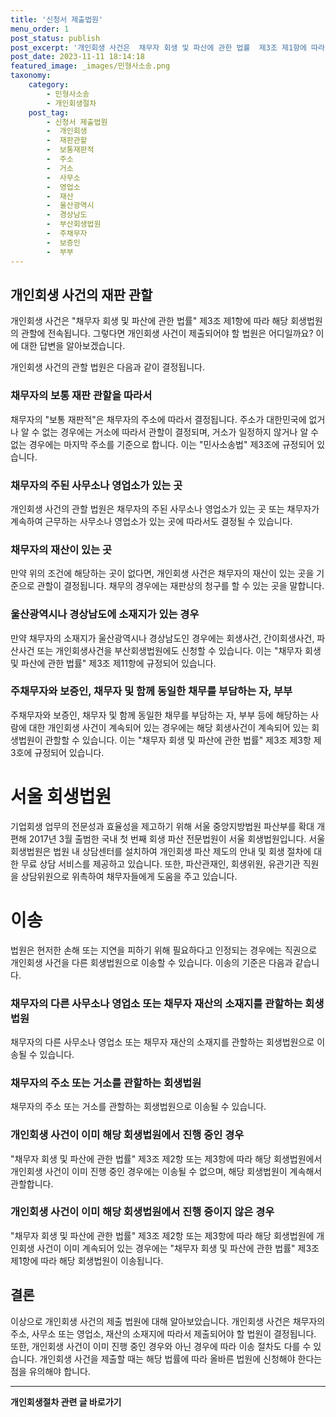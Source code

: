 ```yaml
---
title: '신청서 제출법원'
menu_order: 1
post_status: publish
post_excerpt: '개인회생 사건은  채무자 회생 및 파산에 관한 법률  제3조 제1항에 따라 해당 회생법원의 관할에 전속됩니다. 그렇다면 개인회생 사건이 제출되어야 할 법원은 어디일까요  이에 대한 답변을 알아보겠습니다.'
post_date: 2023-11-11 18:14:18
featured_image: _images/민형사소송.png
taxonomy:
    category:
        - 민형사소송
        - 개인회생절차
    post_tag:
        - 신청서 제출법원
        -  개인회생
        -  재판관할
        -  보통재판적
        -  주소
        -  거소
        -  사무소
        -  영업소
        -  재산
        -  울산광역시
        -  경상남도
        -  부산회생법원
        -  주채무자
        -  보증인
        -  부부
---
```


## 개인회생 사건의 재판 관할

개인회생 사건은 "채무자 회생 및 파산에 관한 법률" 제3조 제1항에 따라 해당 회생법원의 관할에 전속됩니다. 그렇다면 개인회생 사건이 제출되어야 할 법원은 어디일까요? 이에 대한 답변을 알아보겠습니다.

개인회생 사건의 관할 법원은 다음과 같이 결정됩니다.

### 채무자의 보통 재판 관할을 따라서
채무자의 "보통 재판적"은 채무자의 주소에 따라서 결정됩니다. 주소가 대한민국에 없거나 알 수 없는 경우에는 거소에 따라서 관할이 결정되며, 거소가 일정하지 않거나 알 수 없는 경우에는 마지막 주소를 기준으로 합니다. 이는 "민사소송법" 제3조에 규정되어 있습니다.

### 채무자의 주된 사무소나 영업소가 있는 곳
개인회생 사건의 관할 법원은 채무자의 주된 사무소나 영업소가 있는 곳 또는 채무자가 계속하여 근무하는 사무소나 영업소가 있는 곳에 따라서도 결정될 수 있습니다.

### 채무자의 재산이 있는 곳
만약 위의 조건에 해당하는 곳이 없다면, 개인회생 사건은 채무자의 재산이 있는 곳을 기준으로 관할이 결정됩니다. 채무의 경우에는 재판상의 청구를 할 수 있는 곳을 말합니다.

### 울산광역시나 경상남도에 소재지가 있는 경우
만약 채무자의 소재지가 울산광역시나 경상남도인 경우에는 회생사건, 간이회생사건, 파산사건 또는 개인회생사건을 부산회생법원에도 신청할 수 있습니다. 이는 "채무자 회생 및 파산에 관한 법률" 제3조 제11항에 규정되어 있습니다.

### 주채무자와 보증인, 채무자 및 함께 동일한 채무를 부담하는 자, 부부
주채무자와 보증인, 채무자 및 함께 동일한 채무를 부담하는 자, 부부 등에 해당하는 사람에 대한 개인회생 사건이 계속되어 있는 경우에는 해당 회생사건이 계속되어 있는 회생법원이 관할할 수 있습니다. 이는 "채무자 회생 및 파산에 관한 법률" 제3조 제3항 제3호에 규정되어 있습니다.

서울 회생법원
===============
기업회생 업무의 전문성과 효율성을 제고하기 위해 서울 중앙지방법원 파산부를 확대 개편해 2017년 3월 출범한 국내 첫 번째 회생 파산 전문법원이 서울 회생법원입니다. 서울 회생법원은 법원 내 상담센터를 설치하여 개인회생 파산 제도의 안내 및 회생 절차에 대한 무료 상담 서비스를 제공하고 있습니다. 또한, 파산관재인, 회생위원, 유관기관 직원을 상담위원으로 위촉하여 채무자들에게 도움을 주고 있습니다. 

이송
==========
법원은 현저한 손해 또는 지연을 피하기 위해 필요하다고 인정되는 경우에는 직권으로 개인회생 사건을 다른 회생법원으로 이송할 수 있습니다. 이송의 기준은 다음과 같습니다.

### 채무자의 다른 사무소나 영업소 또는 채무자 재산의 소재지를 관할하는 회생법원
채무자의 다른 사무소나 영업소 또는 채무자 재산의 소재지를 관할하는 회생법원으로 이송될 수 있습니다.

### 채무자의 주소 또는 거소를 관할하는 회생법원
채무자의 주소 또는 거소를 관할하는 회생법원으로 이송될 수 있습니다.

### 개인회생 사건이 이미 해당 회생법원에서 진행 중인 경우
"채무자 회생 및 파산에 관한 법률" 제3조 제2항 또는 제3항에 따라 해당 회생법원에서 개인회생 사건이 이미 진행 중인 경우에는 이송될 수 없으며, 해당 회생법원이 계속해서 관할합니다.

### 개인회생 사건이 이미 해당 회생법원에서 진행 중이지 않은 경우
"채무자 회생 및 파산에 관한 법률" 제3조 제2항 또는 제3항에 따라 해당 회생법원에 개인회생 사건이 이미 계속되어 있는 경우에는 "채무자 회생 및 파산에 관한 법률" 제3조 제1항에 따라 해당 회생법원이 이송됩니다.

## 결론

이상으로 개인회생 사건의 제출 법원에 대해 알아보았습니다. 개인회생 사건은 채무자의 주소, 사무소 또는 영업소, 재산의 소재지에 따라서 제출되어야 할 법원이 결정됩니다. 또한, 개인회생 사건이 이미 진행 중인 경우와 아닌 경우에 따라 이송 절차도 다를 수 있습니다. 개인회생 사건을 제출할 때는 해당 법률에 따라 올바른 법원에 신청해야 한다는 점을 유의해야 합니다.
<!-- wp:separator -->
<hr class="wp-block-separator has-alpha-channel-opacity"/>
<!-- /wp:separator -->

<!-- wp:group {"backgroundColor":"base","layout":{"type":"constrained"}} -->
<div class="wp-block-group has-base-background-color has-background"><!-- wp:paragraph {"align":"center","fontSize":"medium"} -->
<p class="has-text-align-center has-large-font-size"><strong>개인회생절차 관련 글 바로가기</strong></p>
<!-- /wp:paragraph -->


<!-- wp:latest-posts
{"categories":[{"id":14834,"count":19,"description":"","link":"https://uknowlaw.com/category/%ea%b0%9c%ec%9d%b8%ed%9a%8c%ec%83%9d%ec%a0%88%ec%b0%a8/","name":"개인회생절차","slug":"개인회생절차","taxonomy":"category","parent":0,"meta":[],"_links":{"self":[{"href":"https://uknowlaw.com/wp-json/wp/v2/categories/14834"}],"collection":[{"href":"https://uknowlaw.com/wp-json/wp/v2/categories"}],"about":[{"href":"https://uknowlaw.com/wp-json/wp/v2/taxonomies/category"}],"wp:post_type":[{"href":"https://uknowlaw.com/wp-json/wp/v2/posts?categories=14834"}],"curies":[{"name":"wp","href":"https://api.w.org/{rel}","templated":true}]}}],"postsToShow":100,"excerptLength":28,"postLayout":"grid","columns":2,"featuredImageAlign":"left","featuredImageSizeSlug":"large","fontSize":"small"} /--></div>
<!-- /wp:group -->